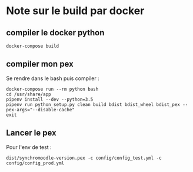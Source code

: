 # Note sur le build par docker

## compiler le docker python

```
docker-compose build
```

## compiler mon pex

Se rendre dans le bash puis compiler :
```
docker-compose run --rm python bash
cd /usr/share/app
pipenv install --dev --python=3.5
pipenv run python setup.py clean build bdist bdist_wheel bdist_pex --pex-args="--disable-cache"
exit
```

## Lancer le pex

Pour l'env de test :
```
dist/synchromoodle-version.pex -c config/config_test.yml -c config/config_prod.yml
```